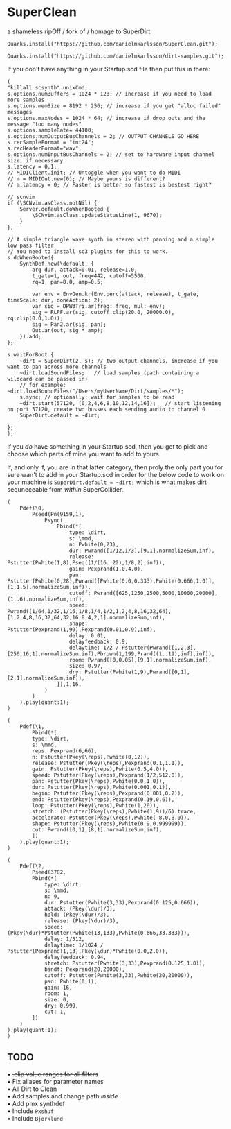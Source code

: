 # SuperClean
a shameless ripOff / fork of / homage to SuperDirt

`Quarks.install("https://github.com/danielmkarlsson/SuperClean.git");`

`Quarks.install("https://github.com/danielmkarlsson/dirt-samples.git");`

If you don't have anything in your Startup.scd file then put this in there:

```
(
"killall scsynth".unixCmd;
s.options.numBuffers = 1024 * 128; // increase if you need to load more samples
s.options.memSize = 8192 * 256; // increase if you get "alloc failed" messages
s.options.maxNodes = 1024 * 64; // increase if drop outs and the message "too many nodes"
s.options.sampleRate= 44100;
s.options.numOutputBusChannels = 2; // OUTPUT CHANNELS GO HERE
s.recSampleFormat = "int24";
s.recHeaderFormat="wav";
s.options.numInputBusChannels = 2; // set to hardware input channel size, if necessary
s.latency = 0.1;
// MIDIClient.init; // Untoggle when you want to do MIDI
// m = MIDIOut.new(0); // Maybe yours is different?
// m.latency = 0; // Faster is better so fastest is bestest right?

// scnvim
if (\SCNvim.asClass.notNil) {
	Server.default.doWhenBooted {
		\SCNvim.asClass.updateStatusLine(1, 9670);
	}
};

// A simple triangle wave synth in stereo with panning and a simple low pass filter
// You need to install sc3 plugins for this to work.
s.doWhenBooted{
	SynthDef.new(\default, {
		arg dur, attack=0.01, release=1.0,
		t_gate=1, out, freq=442, cutoff=5500,
		rq=1, pan=0.0, amp=0.5;

		var env = EnvGen.kr(Env.perc(attack, release), t_gate, timeScale: dur, doneAction: 2);
		var sig = DPW3Tri.ar(freq: freq, mul: env);
		sig = RLPF.ar(sig, cutoff.clip(20.0, 20000.0), rq.clip(0.0,1.0));
		sig = Pan2.ar(sig, pan);
		Out.ar(out, sig * amp);
	}).add;
};

s.waitForBoot {
	~dirt = SuperDirt(2, s); // two output channels, increase if you want to pan across more channels
	~dirt.loadSoundFiles;   // load samples (path containing a wildcard can be passed in)
	// for example: ~dirt.loadSoundFiles("/Users/myUserName/Dirt/samples/*");
	s.sync; // optionally: wait for samples to be read
	~dirt.start(57120, [0,2,4,6,8,10,12,14,16]);   // start listening on port 57120, create two busses each sending audio to channel 0
	SuperDirt.default = ~dirt;

};
);
```

If you _do_ have something in your Startup.scd, then you get to pick and choose which parts of mine you want to add to yours.

If, and only if, you are in that latter category, then proly the only part you for sure wan't to add in your Startup.scd in 
order for the below code to work on your machine is `SuperDirt.default = ~dirt;` which is what makes dirt sequneceable from
_within_ SuperCollider.

```text
(
    Pdef(\0,
        Pseed(Pn(9159,1),
            Psync(
                Pbind(*[
                    type: \dirt,
                    s: \mmd,
                    n: Pwhite(0,23),
                    dur: Pwrand([1/12,1/3],[9,1].normalizeSum,inf),
                    release: Pstutter(Pwhite(1,8),Pseq([1/(16..22),1/8,2],inf)),
                    gain: Pexprand(1.0,4.0),
                    pan: Pstutter(Pwhite(0,28),Pwrand([Pwhite(0.0,0.333),Pwhite(0.666,1.0)],[1,1.5].normalizeSum,inf)),
                    cutoff: Pwrand([625,1250,2500,5000,10000,20000],(1..6).normalizeSum,inf),
                    speed: Pwrand([1/64,1/32,1/16,1/8,1/4,1/2,1,2,4,8,16,32,64],[1,2,4,8,16,32,64,32,16,8,4,2,1].normalizeSum,inf),
                    shape: Pstutter(Pexprand(1,99),Pexprand(0.01,0.9),inf), 
                    delay: 0.01,
                    delayfeedback: 0.9,
                    delaytime: 1/2 / Pstutter(Pwrand([1,2,3],[256,16,1].normalizeSum,inf),Pbrown(1,199,Prand((1..19),inf),inf)),
                    room: Pwrand([0,0.05],[9,1].normalizeSum,inf),
                    size: 0.97,
                    dry: Pstutter(Pwhite(1,9),Pwrand([0,1],[2,1].normalizeSum,inf)),
                ]),1,16,
            )
        )
    ).play(quant:1);
)

(
    Pdef(\1,
        Pbind(*[
        type: \dirt,
        s: \mmd,
        reps: Pexprand(6,66),
        n: Pstutter(Pkey(\reps),Pwhite(0,12)),
        release: Pstutter(Pkey(\reps),Pexprand(0.1,1.1)),
        gain: Pstutter(Pkey(\reps),Pwhite(0.5,4.0)),
        speed: Pstutter(Pkey(\reps),Pexprand(1/2,512.0)),
        pan: Pstutter(Pkey(\reps),Pwhite(0.0,1.0)),
        dur: Pstutter(Pkey(\reps),Pwhite(0.001,0.1)),
        begin: Pstutter(Pkey(\reps),Pexprand(0.001,0.2)),
        end: Pstutter(Pkey(\reps),Pexprand(0.19,0.6)),
        loop: Pstutter(Pkey(\reps),Pwhite(1,20)),
        stretch: (Pstutter(Pkey(\reps),Pwhite(1,9))/6).trace,
        accelerate: Pstutter(Pkey(\reps),Pwhite(-8.0,8.0)),
        shape: Pstutter(Pkey(\reps),Pwhite(0.9,0.999999)),
        cut: Pwrand([0,1],[8,1].normalizeSum,inf),
        ])
    ).play(quant:1);
)

(
    Pdef(\2,
        Pseed(3782,
        Pbind(*[
            type: \dirt,
            s: \mmd,
            n: 9,
            dur: Pstutter(Pwhite(3,33),Pexprand(0.125,0.666)),
            attack: (Pkey(\dur)/3),
            hold: (Pkey(\dur)/3),
            release: (Pkey(\dur)/3),
            speed: (Pkey(\dur)*Pstutter(Pwhite(13,133),Pwhite(0.666,33.333))),
            delay: 1/512,
            delaytime: 1/1024 / Pstutter(Pexprand(1,13),Pkey(\dur)*Pwhite(0.0,2.0)),
            delayfeedback: 0.94,
            stretch: Pstutter(Pwhite(3,33),Pexprand(0.125,1.0)),
            bandf: Pexprand(20,20000),
            cutoff: Pstutter(Pwhite(3,33),Pwhite(20,20000)),
            pan: Pwhite(0,1),
            gain: 16,
            room: 1,
            size: 0,
            dry: 0.999,
            cut: 1,
        ])
    )
).play(quant:1);
)
```


## TODO

• ~~.clip value ranges for all filters~~  
• Fix aliases for parameter names  
• All Dirt to Clean  
• Add samples and change path _inside_   
• Add pmx synthdef  
• Include `Pxshuf`  
• Include `Bjorklund`  
